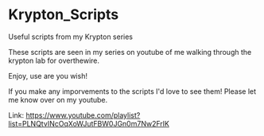 # Krypton_Scripts
Useful scripts from my Krypton series

These scripts are seen in my series on youtube of me walking through the krypton lab for overthewire.

Enjoy, use are you wish!

If you make any imporvements to the scripts I'd love to see them! Please let me know over on my youtube.

Link: https://www.youtube.com/playlist?list=PLNQtvINcOqXoWJutFBW0JGn0m7Nw2FrlK
